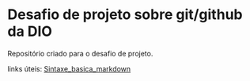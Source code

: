 # Desafio de projeto sobre git/github da DIO
Repositório criado para o desafio de projeto.

links úteis: 
[Sintaxe_basica_markdown](https://www.markdownguide.org/)

